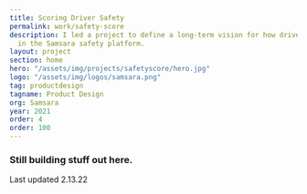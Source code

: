 ```yaml
---
title: Scoring Driver Safety
permalink: work/safety-score
description: I led a project to define a long-term vision for how drivers are scored
  in the Samsara safety platform.
layout: project
section: home
hero: "/assets/img/projects/safetyscore/hero.jpg"
logo: "/assets/img/logos/samsara.png"
tag: productdesign
tagname: Product Design
org: Samsara
year: 2021
order: 4
order: 100
---
```


### Still building stuff out here.

Last updated 2.13.22
